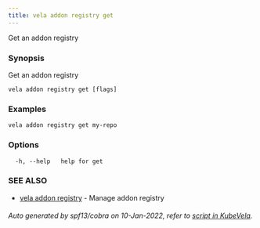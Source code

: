 ```yaml
---
title: vela addon registry get
---
```


Get an addon registry

### Synopsis

Get an addon registry

```
vela addon registry get [flags]
```

### Examples

```
vela addon registry get my-repo 
```

### Options

```
  -h, --help   help for get
```

### SEE ALSO

* [vela addon registry](vela_addon_registry)	 - Manage addon registry

###### Auto generated by spf13/cobra on 10-Jan-2022, refer to [script in KubeVela](https://github.com/oam-dev/kubevela/tree/master/hack/docgen).
